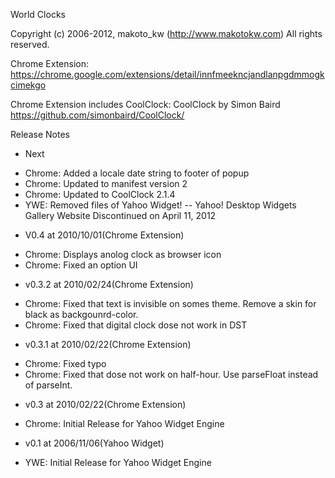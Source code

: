 World Clocks

Copyright (c) 2006-2012, makoto_kw (http://www.makotokw.com)
All rights reserved.

Chrome Extension: https://chrome.google.com/extensions/detail/innfmeekncjandlanpgdmmogkcimekgo

Chrome Extension includes CoolClock:
	CoolClock by Simon Baird 
	https://github.com/simonbaird/CoolClock/

Release Notes

* Next
 - Chrome: Added a locale date string to footer of popup
 - Chrome: Updated to manifest version 2
 - Chrome: Updated to CoolClock 2.1.4
 - YWE: Removed files of Yahoo Widget!
 -- Yahoo! Desktop Widgets Gallery Website Discontinued on April 11, 2012

* V0.4 at 2010/10/01(Chrome Extension)
 - Chrome: Displays anolog clock as browser icon
 - Chrome: Fixed an option UI

* v0.3.2 at 2010/02/24(Chrome Extension)
 - Chrome: Fixed that text is invisible on somes theme. Remove a skin for black as backgounrd-color.
 - Chrome: Fixed that digital clock dose not work in DST

* v0.3.1 at 2010/02/22(Chrome Extension)
 - Chrome: Fixed typo
 - Chrome: Fixed that dose not work on half-hour. Use parseFloat instead of parseInt.

* v0.3 at 2010/02/22(Chrome Extension)
 - Chrome: Initial Release for Yahoo Widget Engine

* v0.1 at 2006/11/06(Yahoo Widget)
 - YWE: Initial Release for Yahoo Widget Engine
